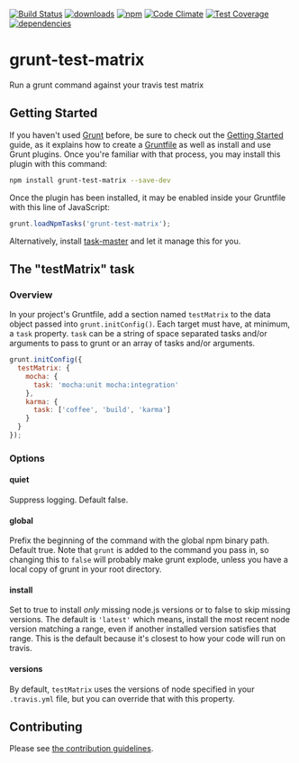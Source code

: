 [![Build Status](https://travis-ci.org/tandrewnichols/grunt-test-matrix.png)](https://travis-ci.org/tandrewnichols/grunt-test-matrix) [![downloads](http://img.shields.io/npm/dm/grunt-test-matrix.svg)](https://npmjs.org/package/grunt-test-matrix) [![npm](http://img.shields.io/npm/v/grunt-test-matrix.svg)](https://npmjs.org/package/grunt-test-matrix) [![Code Climate](https://codeclimate.com/github/tandrewnichols/grunt-test-matrix/badges/gpa.svg)](https://codeclimate.com/github/tandrewnichols/grunt-test-matrix) [![Test Coverage](https://codeclimate.com/github/tandrewnichols/grunt-test-matrix/badges/coverage.svg)](https://codeclimate.com/github/tandrewnichols/grunt-test-matrix) [![dependencies](https://david-dm.org/tandrewnichols/grunt-test-matrix.png)](https://david-dm.org/tandrewnichols/grunt-test-matrix)

# grunt-test-matrix

Run a grunt command against your travis test matrix

## Getting Started

If you haven't used [Grunt](http://gruntjs.com/) before, be sure to check out the [Getting Started](http://gruntjs.com/getting-started) guide, as it explains how to create a [Gruntfile](http://gruntjs.com/sample-gruntfile) as well as install and use Grunt plugins. Once you're familiar with that process, you may install this plugin with this command:

```bash
npm install grunt-test-matrix --save-dev
```

Once the plugin has been installed, it may be enabled inside your Gruntfile with this line of JavaScript:

```javascript
grunt.loadNpmTasks('grunt-test-matrix');
```

Alternatively, install [task-master](http://github.com/tandrewnichols/task-master) and let it manage this for you.

## The "testMatrix" task

### Overview

In your project's Gruntfile, add a section named `testMatrix` to the data object passed into `grunt.initConfig()`. Each target must have, at minimum, a `task` property. `task` can be a string of space separated tasks and/or arguments to pass to grunt or an array of tasks and/or arguments.

```js
grunt.initConfig({
  testMatrix: {
    mocha: {
      task: 'mocha:unit mocha:integration'
    },
    karma: {
      task: ['coffee', 'build', 'karma']
    }
  }
});
```

### Options

#### quiet

Suppress logging. Default false.

#### global

Prefix the beginning of the command with the global npm binary path. Default true. Note that `grunt` is added to the command you pass in, so changing this to `false` will probably make grunt explode, unless you have a local copy of grunt in your root directory.

#### install

Set to true to install _only_ missing node.js versions or to false to skip missing versions. The default is `'latest'` which means, install the most recent node version matching a range, even if another installed version satisfies that range. This is the default because it's closest to how your code will run on travis.

#### versions

By default, `testMatrix` uses the versions of node specified in your `.travis.yml` file, but you can override that with this property.

## Contributing

Please see [the contribution guidelines](CONTRIBUTING.md).
